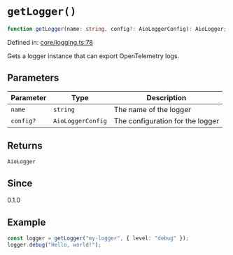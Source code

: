 # `getLogger()`

```ts
function getLogger(name: string, config?: AioLoggerConfig): AioLogger;
```

Defined in: [core/logging.ts:78](https://github.com/adobe/aio-lib-telemetry/blob/9592ef0d673b0c1c4209408c0de01f199de38283/source/core/logging.ts#L78)

Gets a logger instance that can export OpenTelemetry logs.

## Parameters

| Parameter | Type              | Description                      |
| --------- | ----------------- | -------------------------------- |
| `name`    | `string`          | The name of the logger           |
| `config?` | `AioLoggerConfig` | The configuration for the logger |

## Returns

`AioLogger`

## Since

0.1.0

## Example

```ts
const logger = getLogger("my-logger", { level: "debug" });
logger.debug("Hello, world!");
```
